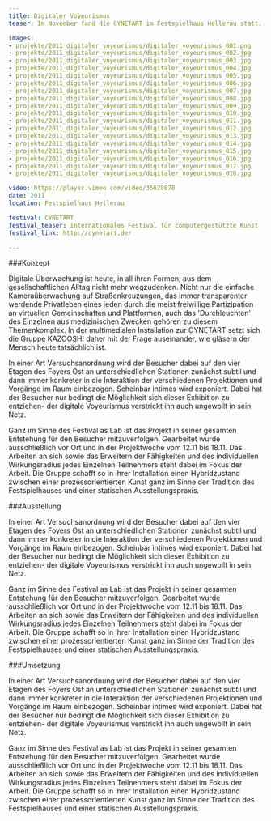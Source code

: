 ```yaml
---
title: Digitaler Voyeurismus
teaser: Im November fand die CYNETART im Festspielhaus Hellerau statt. Wir verbrachten dort eine Woche und bastelten digital und analog. Anschließend wurde zwei Wochenenden im Rahmen der CYNETART ausgestellt.

images:
- projekte/2011_digitaler_voyeurismus/digitaler_voyeurismus_001.png
- projekte/2011_digitaler_voyeurismus/digitaler_voyeurismus_002.jpg
- projekte/2011_digitaler_voyeurismus/digitaler_voyeurismus_003.jpg
- projekte/2011_digitaler_voyeurismus/digitaler_voyeurismus_004.jpg
- projekte/2011_digitaler_voyeurismus/digitaler_voyeurismus_005.jpg
- projekte/2011_digitaler_voyeurismus/digitaler_voyeurismus_006.jpg
- projekte/2011_digitaler_voyeurismus/digitaler_voyeurismus_007.jpg
- projekte/2011_digitaler_voyeurismus/digitaler_voyeurismus_008.jpg
- projekte/2011_digitaler_voyeurismus/digitaler_voyeurismus_009.jpg
- projekte/2011_digitaler_voyeurismus/digitaler_voyeurismus_010.jpg
- projekte/2011_digitaler_voyeurismus/digitaler_voyeurismus_011.jpg
- projekte/2011_digitaler_voyeurismus/digitaler_voyeurismus_012.jpg
- projekte/2011_digitaler_voyeurismus/digitaler_voyeurismus_013.jpg
- projekte/2011_digitaler_voyeurismus/digitaler_voyeurismus_014.jpg
- projekte/2011_digitaler_voyeurismus/digitaler_voyeurismus_015.jpg
- projekte/2011_digitaler_voyeurismus/digitaler_voyeurismus_016.jpg
- projekte/2011_digitaler_voyeurismus/digitaler_voyeurismus_017.jpg
- projekte/2011_digitaler_voyeurismus/digitaler_voyeurismus_018.jpg

video: https://player.vimeo.com/video/35628878
date: 2011
location: Festspielhaus Hellerau

festival: CYNETART
festival_teaser: internationales Festival für computergestützte Kunst
festival_link: http://cynetart.de/

---
```


###Konzept

Digitale Überwachung ist heute, in all ihren Formen, aus dem gesellschaftlichen Alltag nicht mehr wegzudenken. Nicht nur die einfache Kameraüberwachung auf Straßenkreuzungen, das immer transparenter werdende Privatleben eines jeden durch die meist freiwillige Partizipation an virtuellen Gemeinschaften und Plattformen, auch das 'Durchleuchten' des Einzelnen aus medizinischen Zwecken gehören zu diesem Themenkomplex. In der multimedialen Installation zur CYNETART setzt sich die Gruppe KAZOOSH! daher mit der Frage auseinander, wie gläsern der Mensch heute tatsächlich ist. 

In einer Art Versuchsanordnung wird der Besucher dabei auf den vier Etagen des Foyers Ost an unterschiedlichen Stationen zunächst subtil und dann immer konkreter in die Interaktion der verschiedenen Projektionen und Vorgänge im Raum einbezogen. Scheinbar intimes wird exponiert. Dabei hat der Besucher nur bedingt die Möglichkeit sich dieser Exhibition zu entziehen- der digitale Voyeurismus verstrickt ihn auch ungewollt in sein Netz. 

Ganz im Sinne des Festival as Lab ist das Projekt in seiner gesamten Entstehung für den Besucher mitzuverfolgen. Gearbeitet wurde ausschließlich vor Ort und in der Projektwoche vom 12.11 bis 18.11. Das Arbeiten an sich sowie das Erweitern der Fähigkeiten und des individuellen Wirkungsradius jedes Einzelnen Teilnehmers steht dabei im Fokus der Arbeit. Die Gruppe schafft so in ihrer Installation einen Hybridzustand zwischen einer prozessorientierten Kunst ganz im Sinne der Tradition des Festspielhauses und einer statischen Ausstellungspraxis.

###Ausstellung

In einer Art Versuchsanordnung wird der Besucher dabei auf den vier Etagen des Foyers Ost an unterschiedlichen Stationen zunächst subtil und dann immer konkreter in die Interaktion der verschiedenen Projektionen und Vorgänge im Raum einbezogen. Scheinbar intimes wird exponiert. Dabei hat der Besucher nur bedingt die Möglichkeit sich dieser Exhibition zu entziehen- der digitale Voyeurismus verstrickt ihn auch ungewollt in sein Netz. 

Ganz im Sinne des Festival as Lab ist das Projekt in seiner gesamten Entstehung für den Besucher mitzuverfolgen. Gearbeitet wurde ausschließlich vor Ort und in der Projektwoche vom 12.11 bis 18.11. Das Arbeiten an sich sowie das Erweitern der Fähigkeiten und des individuellen Wirkungsradius jedes Einzelnen Teilnehmers steht dabei im Fokus der Arbeit. Die Gruppe schafft so in ihrer Installation einen Hybridzustand zwischen einer prozessorientierten Kunst ganz im Sinne der Tradition des Festspielhauses und einer statischen Ausstellungspraxis.

###Umsetzung

In einer Art Versuchsanordnung wird der Besucher dabei auf den vier Etagen des Foyers Ost an unterschiedlichen Stationen zunächst subtil und dann immer konkreter in die Interaktion der verschiedenen Projektionen und Vorgänge im Raum einbezogen. Scheinbar intimes wird exponiert. Dabei hat der Besucher nur bedingt die Möglichkeit sich dieser Exhibition zu entziehen- der digitale Voyeurismus verstrickt ihn auch ungewollt in sein Netz. 

Ganz im Sinne des Festival as Lab ist das Projekt in seiner gesamten Entstehung für den Besucher mitzuverfolgen. Gearbeitet wurde ausschließlich vor Ort und in der Projektwoche vom 12.11 bis 18.11. Das Arbeiten an sich sowie das Erweitern der Fähigkeiten und des individuellen Wirkungsradius jedes Einzelnen Teilnehmers steht dabei im Fokus der Arbeit. Die Gruppe schafft so in ihrer Installation einen Hybridzustand zwischen einer prozessorientierten Kunst ganz im Sinne der Tradition des Festspielhauses und einer statischen Ausstellungspraxis.
